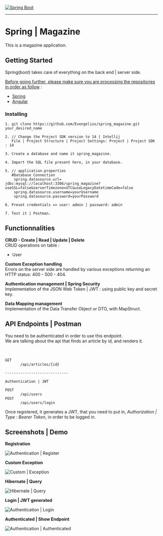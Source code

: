 [![Spring Boot](https://spring.io/images/spring-logo-9146a4d3298760c2e7e49595184e1975.svg)](https://spring.io)

-----------------------------------------------------

# Spring | Magazine

This is a magazine application.


## Getting Started

Spring(boot) takes care of everything on the back end | server side.

<ins>Before going further, please make sure you are processing the repositories in order as follow</ins> : 

* [Spring](https://github.com/Evengelius/spring_magazine)<br />
* [Angular](https://github.com/Evengelius/angular-magazine)<br />

### Installing

```
1. git clone https://github.com/Evengelius/spring_magazine.git your_desired_name

2. // Change the Project SDK version to 14 | Intellij
   File | Project Structure | Project Settings: Project | Project SDK : 14
   
3. Create a database and name it spring_magazine.

4. Import the SQL file present here, in your database.

5. // application.properties
   #Database Connection
    spring.datasource.url= jdbc:mysql://localhost:3306/spring_magazine?useSSL=false&serverTimezone=UTC&useLegacyDatetimeCode=false
    spring.datasource.username=yourUsername
    spring.datasource.password=yourPassword

6. Preset credentials => user: admin | password: admin

7. Test it | Postman.
```

## Functionnalities

**CRUD - Create | Read | Update | Delete**<br />
CRUD operations on table :<br />
* User

**Custom Exception handling**<br />
Errors on the server side are handled by various exceptions returning an HTTP status: 400 - 500 - 404.

**Authentication management | Spring Security**<br />
Implementation of the JSON Web Token | JWT : using public key and secret key.

**Data Mapping management**<br />
Implementation of the Data Transfer Object or DTO, with MapStruct.

## API Endpoints | Postman

You need to be authenticated in order to use this endpoint.<br />
We are talking about the api that finds an article by id, and renders it.<br />
<br /><br />

```
GET
       /api/articles/{id}

-----------------------------

Authentication | JWT

POST
       /api/users
POST
       /api/users/login
```

Once registered, it generates a JWT, that you need to put in, *Authorization | Type : Bearer Token*, in order to be logged in.



## Screenshots | Demo

**Registration**

![Authentication | Register](https://zupimages.net/up/20/43/vktp.png)

**Custom Exception**

![Custom | Exception](https://zupimages.net/up/20/43/987i.png)

**Hibernate | Query**

![Hibernate | Query](https://www.zupimages.net/up/20/29/9jud.png)

**Login | JWT generated**

![Authentication | Login](https://zupimages.net/up/20/43/h2sn.png)

**Authenticated | Show Endpoint**

![Authentication | Authenticated](https://zupimages.net/up/20/43/hmo3.png)
